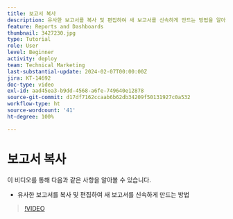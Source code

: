 ```yaml
---
title: 보고서 복사
description: 유사한 보고서를 복사 및 편집하여 새 보고서를 신속하게 만드는 방법을 알아봅니다.
feature: Reports and Dashboards
thumbnail: 3427230.jpg
type: Tutorial
role: User
level: Beginner
activity: deploy
team: Technical Marketing
last-substantial-update: 2024-02-07T00:00:00Z
jira: KT-14692
doc-type: video
exl-id: aad45ea3-b9dd-4568-a6fe-749640e12878
source-git-commit: d17df7162ccaab6b62db34209f50131927c0a532
workflow-type: ht
source-wordcount: '41'
ht-degree: 100%

---
```


# 보고서 복사

이 비디오를 통해 다음과 같은 사항을 알아볼 수 있습니다.

* 유사한 보고서를 복사 및 편집하여 새 보고서를 신속하게 만드는 방법

>[!VIDEO](https://video.tv.adobe.com/v/3427230/?quality=12&learn=on&enablevpops)
